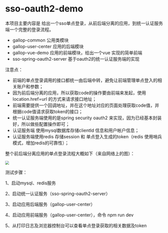 # sso-oauth2-demo
本项目主要内容是 给出一个sso单点登录，从前后端分离的应用，到统一认证服务端一个完整的登录流程。

- gallop-common 公用类模块
- gallop-user-center 应用的后端模块
- gallop-vue-demo 应用的前端模块，给出一个vue 实现的简单前端
- sso-spring-oauth2-server 基于oauth2的统一认证服务端的实现

注意点：

- 前端的单点登录调用的接口都统一由后端中转，避免让前端管理单点登入的相关账户和参数；
- 因为前后端分离的应用，所以获取code的操作要由前端来发起，使用location.href=url 的方式来请求接口地址；
- 前端需要提供一个回调地址，并在这个地址对应的页面处理获取code值，并根据code值请求获取token的接口；
- 统一认证服务端使用的是spring security oauth2 来实现，因为已经基本封装好，所以做些配置操作即可；
- 认证服务端 使用mysql数据库存储clientId 信息和用户帐户信息；
- 认证服务端使用redis 存储session 和 单点登入生成的token（redis 使用哨兵模式，增加redis的可靠性）；

整个前后端分离应用的单点登录流程大概如下（来自网络上的图）：

<img src="https://media.mygallop.cn/images/md/sso-flow-chart.png" style="zoom:75%; " />



测试步骤：

1、启动mysql、redis服务

2、启动统一认证服务（sso-spring-oauth2-server）

3、启动应用后端服务（gallop-user-center）

4、启动应用前端服务（gallop-user-center），命令 npm run dev

5、从打印日志及浏览器控制台可以查看单点登录获取的相关数据及token
